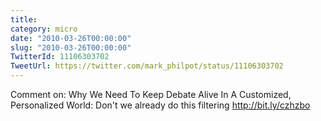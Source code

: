 ```yaml
---
title: 
category: micro
date: "2010-03-26T00:00:00"
slug: "2010-03-26T00:00:00"
TwitterId: 11106303702
TweetUrl: https://twitter.com/mark_philpot/status/11106303702
---
```


Comment on: Why We Need To Keep Debate Alive In A Customized, Personalized
World: Don't we already do this filtering http://bit.ly/czhzbo
